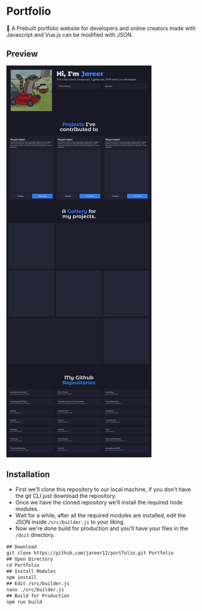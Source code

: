 # Portfolio

🚀 A Prebuilt portfolio website for developers and online creators made with Javascript and Vue.js can be modified with JSON.

## Preview

![Image](DELETEME/preview.png)

## Installation

- First we'll clone this repository to our local machine, if you don't have the git CLI just download the repository.
- Once we have the cloned repository we'll install the required node modules.
- Wait for a while, after all the required modules are installed, edit the JSON inside `/src/builder.js` to your liking.
- Now we're done build for production and you'll have your files in the `/dsit` directory.

```shell
## Download
git clone https://github.com/jareer12/portfolio.git Portfolio
## Open Directory
cd Portfolio
## Install Modules
npm install
## Edit /src/builder.js
nano ./src/builder.js
## Build for Production
npm run build
```
